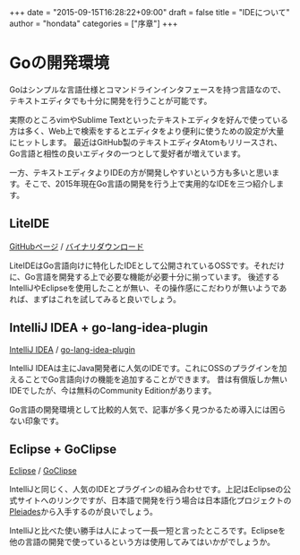 +++
date = "2015-09-15T16:28:22+09:00"
draft = false
title = "IDEについて"
author = "hondata"
categories = ["序章"]
+++

# Goの開発環境

Goはシンプルな言語仕様とコマンドラインインタフェースを持つ言語なので、テキストエディタでも十分に開発を行うことが可能です。

実際のところvimやSublime Textといったテキストエディタを好んで使っている方は多く、Web上で検索をするとエディタをより便利に使うための設定が大量にヒットします。
最近はGitHub製のテキストエディタAtomもリリースされ、Go言語と相性の良いエディタの一つとして愛好者が増えています。

一方、テキストエディタよりIDEの方が開発しやすいという方も多いと思います。そこで、2015年現在Go言語の開発を行う上で実用的なIDEを三つ紹介します。

## LiteIDE

[GitHubページ](https://github.com/visualfc/liteide) /
[バイナリダウンロード](http://sourceforge.net/projects/liteide/files/)

LiteIDEはGo言語向けに特化したIDEとして公開されているOSSです。それだけに、Go言語を開発する上で必要な機能が必要十分に揃っています。
後述するIntelliJやEclipseを使用したことが無い、その操作感にこだわりが無いようであれば、まずはこれを試してみると良いでしょう。

## IntelliJ IDEA + go-lang-idea-plugin

[IntelliJ IDEA](https://www.jetbrains.com/idea/) /
[go-lang-idea-plugin](https://github.com/go-lang-plugin-org/go-lang-idea-plugin)

IntelliJ IDEAは主にJava開発者に人気のIDEです。これにOSSのプラグインを加えることでGo言語向けの機能を追加することができます。
昔は有償版しか無いIDEでしたが、今は無料のCommunity Editionがあります。

Go言語の開発環境として比較的人気で、記事が多く見つかるため導入には困らない印象です。

## Eclipse + GoClipse

[Eclipse](https://eclipse.org/) /
[GoClipse](https://goclipse.github.io/)

IntelliJと同じく、人気のIDEとプラグインの組み合わせです。上記はEclipseの公式サイトへのリンクですが、日本語で開発を行う場合は日本語化プロジェクトの[Pleiades](http://mergedoc.osdn.jp/)から入手するのが良いでしょう。

IntelliJと比べた使い勝手は人によって一長一短と言ったところです。Eclipseを他の言語の開発で使っているという方は使用してみてはいかがでしょうか。
